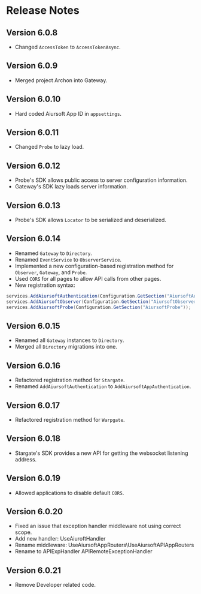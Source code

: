 # Release Notes

## Version 6.0.8

- Changed `AccessToken` to `AccessTokenAsync`.

## Version 6.0.9

- Merged project Archon into Gateway.

## Version 6.0.10

- Hard coded Aiursoft App ID in `appsettings`.

## Version 6.0.11

- Changed `Probe` to lazy load.

## Version 6.0.12

- Probe's SDK allows public access to server configuration information.
- Gateway's SDK lazy loads server information.

## Version 6.0.13

- Probe's SDK allows `Locator` to be serialized and deserialized.

## Version 6.0.14

- Renamed `Gateway` to `Directory`.
- Renamed `EventService` to `ObserverService`.
- Implemented a new configuration-based registration method for `Observer`, `Gateway`, and `Probe`.
- Used `CORS` for all pages to allow API calls from other pages.
- New registration syntax:

```csharp
services.AddAiursoftAuthentication(Configuration.GetSection("AiursoftAuthentication"));
services.AddAiursoftObserver(Configuration.GetSection("AiursoftObserver"));
services.AddAiursoftProbe(Configuration.GetSection("AiursoftProbe"));
```

## Version 6.0.15

- Renamed all `Gateway` instances to `Directory`.
- Merged all `Directory` migrations into one.

## Version 6.0.16

- Refactored registration method for `Stargate`.
- Renamed `AddAiursoftAuthentication` to `AddAiursoftAppAuthentication`.

## Version 6.0.17

- Refactored registration method for `Warpgate`.

## Version 6.0.18

- Stargate's SDK provides a new API for getting the websocket listening address.

## Version 6.0.19

- Allowed applications to disable default `CORS`.

## Version 6.0.20

- Fixed an issue that exception handler middleware not using correct scope.
- Add new handler: UseAiuroftHandler
- Rename middleware: UseAiursoftAppRouters\UseAiursoftAPIAppRouters
- Rename to APIExpHandler APIRemoteExceptionHandler

## Version 6.0.21

- Remove Developer related code.
